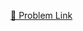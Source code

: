 
<a href="https://www.hackerrank.com/challenges/revising-the-select-query/problem">🔗 Problem Link</a>
